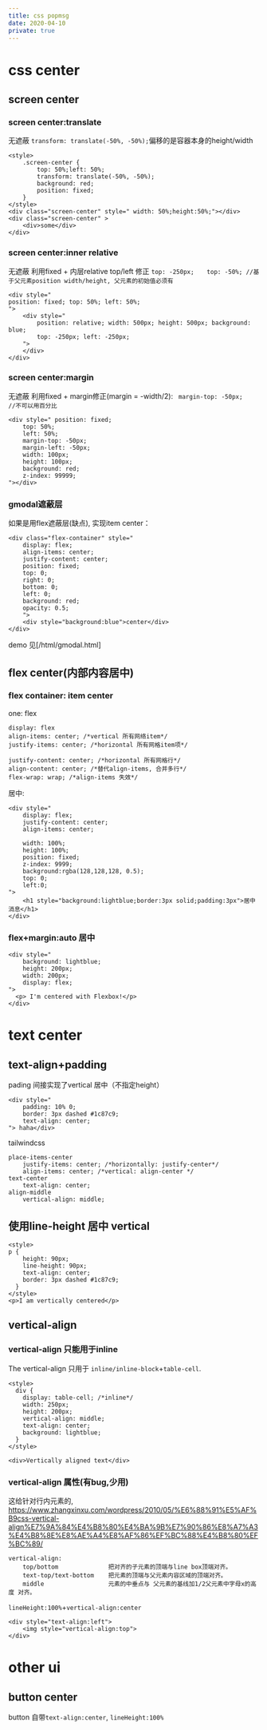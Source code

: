 ```yaml
---
title: css popmsg
date: 2020-04-10
private: true
---
```

# css center
## screen center
### screen center:translate 
无遮蔽
`transform: translate(-50%, -50%);`偏移的是容器本身的height/width

    <style> 
        .screen-center {
            top: 50%;left: 50%;
            transform: translate(-50%, -50%);
            background: red;
            position: fixed;
        }
    </style>
    <div class="screen-center" style=" width: 50%;height:50%;"></div>
    <div class="screen-center" >
        <div>some</div>
    </div>

### screen center:inner relative
无遮蔽
利用fixed + 内层relative top/left 修正
`top: -250px;	`
`top: -50%;	//基于父元素position width/height, 父元素的初始值必须有`

	<div style="
    position: fixed; top: 50%; left: 50%;
    ">
		<div style=" 
            position: relative; width: 500px; height: 500px; background: blue;
            top: -250px; left: -250px;
		">
		</div>
	</div>

### screen center:margin
无遮蔽
利用fixed + margin修正(margin = -width/2):
` margin-top: -50px;	//不可以用百分比`

	<div style=" position: fixed;
		top: 50%;
		left: 50%;
		margin-top: -50px;
		margin-left: -50px;
		width: 100px;
		height: 100px;
		background: red;
		z-index: 99999;
	"></div>

### gmodal遮蔽层
如果是用flex遮蔽层(缺点), 实现item center：

    <div class="flex-container" style="
        display: flex;
        align-items: center;
        justify-content: center;
        position: fixed;
        top: 0;
        right: 0;
        bottom: 0;
        left: 0;
		background: red;
		opacity: 0.5;
		">
        <div style="background:blue">center</div>
    </div>

demo 见[/html/gmodal.html]


## flex center(内部内容居中)
### flex container: item center
one: flex 

    display: flex
    align-items: center; /*vertical 所有网络item*/
    justify-items: center; /*horizontal 所有网格item项*/

    justify-content: center; /*horizontal 所有网格行*/
    align-content: center; /*替代align-items, 合并多行*/
    flex-wrap: wrap; /*align-items 失效*/

居中:

    <div style="
        display: flex;
        justify-content: center;
        align-items: center; 

        width: 100%;
        height: 100%;
        position: fixed;
        z-index: 9999;
        background:rgba(128,128,128, 0.5);
        top: 0;
        left:0;
    ">
        <h1 style="background:lightblue;border:3px solid;padding:3px">居中消息</h1>
    </div>

### flex+margin:auto 居中 
    <div style="
        background: lightblue;
        height: 200px;
        width: 200px;
        display: flex;
    ">
      <p> I'm centered with Flexbox!</p>
    </div>


# text center
## text-align+padding
pading 间接实现了vertical 居中（不指定height）

    <div style="
        padding: 10% 0;
        border: 3px dashed #1c87c9;
        text-align: center;
    "> haha</div>

tailwindcss

    place-items-center
        justify-items: center; /*horizontally: justify-center*/
        align-items: center; /*vertical: align-center */
    text-center	
        text-align: center;
    align-middle	
        vertical-align: middle;

## 使用line-height 居中 vertical
    <style>
    p {
        height: 90px;
        line-height: 90px;
        text-align: center;
        border: 3px dashed #1c87c9;
      }
    </style>
    <p>I am vertically centered</p>

## vertical-align 
### vertical-align 只能用于inline
The vertical-align 只用于 `inline/inline-block`+`table-cell`.

    <style>
      div {
        display: table-cell; /*inline*/
        width: 250px;
        height: 200px;
        vertical-align: middle;
        text-align: center;
        background: lightblue;
      }
    </style>
 
    <div>Vertically aligned text</div>

### vertical-align 属性(有bug,少用)
这给针对行内元素的, https://www.zhangxinxu.com/wordpress/2010/05/%E6%88%91%E5%AF%B9css-vertical-align%E7%9A%84%E4%B8%80%E4%BA%9B%E7%90%86%E8%A7%A3%E4%B8%8E%E8%AE%A4%E8%AF%86%EF%BC%88%E4%B8%80%EF%BC%89/

    vertical-align: 
        top/bottom              把对齐的子元素的顶端与line box顶端对齐。
        text-top/text-bottom    把元素的顶端与父元素内容区域的顶端对齐。
        middle                  元素的中垂点与 父元素的基线加1/2父元素中字母x的高度 对齐。

 `lineHeight:100%`+`vertical-align:center`

    <div style="text-align:left">
        <img style="vertical-align:top">
    </div>

# other ui
## button center
button 自带`text-align:center`, `lineHeight:100%`
